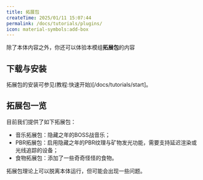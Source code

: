 ```yaml
---
title: 拓展包
createTime: 2025/01/11 15:07:44
permalink: /docs/tutorials/plugins/
icon: material-symbols:add-box
---
```

除了本体内容之外，你还可以体验本模组**拓展包**的内容

## 下载与安装
<LinkCard title="拓展包下载" href="https://fanglimao.lanzoul.com/b00l1210uh" description="解锁密码：1234" />

拓展包的安装可参见(教程:快速开始)[/docs/tutorials/start]。

## 拓展包一览
目前我们提供了如下拓展包：

- 音乐拓展包：隐藏之年的BOSS战音乐；
- PBR拓展包：启用隐藏之年的PBR纹理与矿物发光功能，需要支持延迟渲染或光线追踪的设备；
- 食物拓展包：添加了一些奇奇怪怪的食物。

拓展包理论上可以脱离本体运行，但可能会出现一些问题。